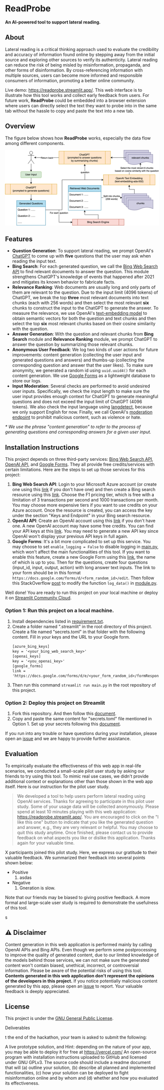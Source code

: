 # ReadProbe
**An AI-powered tool to support lateral reading.**

## About

Lateral reading is a critical thinking approach used to evaluate the 
credibility and accuracy of information found online by stepping away 
from the initial source and exploring other sources to verify its 
authenticity. Lateral reading can reduce the risk of being misled by 
misinformation, propaganda, and other forms of disinformation. 
By cross-referencing information with multiple sources, users can become 
more informed and responsible consumers of information, promoting a better 
online community.

Live demo: https://readprobe.streamlit.app/. This web interface is to 
illustrate how this tool works and collect early feedback from users. 
For future work, **ReadProbe** could be embedded into a browser extension 
where users can directly select the text they want to probe into in the 
same tab without the hassle to copy and paste the text into a new tab.

## Overview

The figure below shows how **ReadProbe** works, especially the data flow
among different components.

<p align="center">
   <img src="overview.png" alt="An overview figure of ReadProbe" title="ReadProbe Design Overview">
</p>

## Features

- **Question Generation**: To support lateral reading, we prompt OpenAI's 
[ChatGPT](https://openai.com/blog/chatgpt) to come up with **five**
questions that the user may ask when reading the input text.
- **Bing Search**: For each generated question, we call the
[Bing Web Search API](https://www.microsoft.com/en-us/bing/apis/bing-web-search-api)
to find relevant documents to answer the question. This module strengthens
ChatGPT's knowledge of events that happened after 2021 and mitigates its
known behavior to fabricate facts.
- **Relevance Ranking**: Web documents are usually long and only parts of
them are relevant to the question. Due to the input limit (4096 tokens) of
ChatGPT, we break the top **three** most relevant documents into text chunks 
(each with 256 words) and then select the most relevant **six** chunks to 
construct the input to the ChatGPT to generate the answer. To measure the
relevance, we use OpenAI's 
[text-embedding model](https://platform.openai.com/docs/guides/embeddings/what-are-embeddings)
to obtain semantic vectors for both the question and text chunks and then
select the top **six** most relevant chunks based on their cosine similarity
with the question.
- **Answer Generation**: With the question and relevant chunks from **Bing Search** 
module and **Relevance Ranking** module, we prompt ChatGPT
to answer the question by summarizing those relevant chunks.
- **Anonymous User Feedback**: We log two kinds of user actions for future improvements: 
content generation (collecting the user input and generated questions 
and answers) and thumbs-up (collecting the corresponding question and 
answer that the user likes). To make sure anonymity, we generated a random id
using `uuid.uuid4()` for each content generation. We use 
[Google Forms](https://docs.google.com/forms/) as a 
lightweight database to store our logs.
- **Input Moderation**: Several checks are performed to avoid undesired
user inputs. Specifically, we check the input length to make sure the user
input provides enough context for ChatGPT to generate meaningful questions
and does not exceed the input limit of ChatGPT (4096 tokens). We also check
the input language using [langdetect](https://github.com/Mimino666/langdetect), 
because we only support English for now. Finally, we call OpenAI's
[moderation endpoint](https://platform.openai.com/docs/guides/moderation/overview)
to prohibit malicious content, such as violence or hate.

*\* We use the phrase "content generation" to refer to the process of generating questions
and corresponding answers for a given user input.*

## Installation Instructions

This project depends on three third-party services: 
[Bing Web Search API](https://www.microsoft.com/en-us/bing/apis/bing-web-search-api),
[OpenAI API](https://openai.com/blog/openai-api),
and [Google Forms](https://docs.google.com/forms/).
They all provide free credits/services with certain limitations.
Here are the steps to set up those services for this project:
1. **Bing Web Search API**: Login to your Microsoft Azure account 
(or create one using this [link](https://azure.microsoft.com/en-us/free/)
if you don't have one) and then create a
Bing search resource using this [link](https://portal.azure.com/#create/microsoft.bingsearch).
Choose the F1 pricing tier, which is free with a limitation of 3 transactions
per second and 1000 transactions per month.
You may choose more expensive tiers if you want to use credits on your Azure 
account. Once the resource is created, you can access the key under the 
section "Keys and Endpoint" in your Bing search resource.
2. **OpenAI API**: Create an OpenAI account using this
[link](https://platform.openai.com/signup]) if you don't have one. 
A new OpenAI account may have some free credits.
You can find your API keys at this
[link](https://platform.openai.com/account/api-keys).
You may need to generate a new API key since OpenAI won't display your 
previous API keys in full again.
3. **Google Forms**: It's a bit more complicated to set up this service.
You may choose to set `enable_logging = False` to disable logging in
[main.py](main.py), which won't affect the main functionalities of this
tool. If you want to enable this feature, create a new Google Form using
this [link](https://docs.google.com/forms/), the name of which is up to you.
Then for the questions, create four questions (input_id, input, output, 
action) with long answer text inputs. The link to your form should be in
this format `https://docs.google.com/forms/d/<form_random_id>/edit`.
Then follow this StackOverflow 
[post](https://stackoverflow.com/questions/58927388/how-to-submit-responses-to-google-forms-with-python)
to modify the function `log_data()` in [module.py](main.py).

Well done! You are ready to run this project on your local machine or
deploy it on [Streamlit Community Cloud](https://streamlit.io/cloud).

### Option 1: Run this project on a local machine.

1. Install dependencies listed in [requirement.txt](requirements.txt).
2. Create a folder named ".streamlit" in the root directory of this project.
Create a file named "secrets.toml" in that folder with the following content. Fill in your
keys and the URL to your Google form.
    ```
    [azure_bing_keys]
    key = '<your_bing_web_search_key>'
    [openai_keys]
    key = '<you_openai_key>'
    [google_forms]
    link = 'https://docs.google.com/forms/d/e/<your_form_random_id>/formResponse'
    ```
3. Then run this command `streamlit run main.py` in the root repository of this project.

### Option 2: Deploy this project on Streamlit

1. Fork this repository. And then follow this [document](https://docs.streamlit.io/streamlit-community-cloud/get-started).
2. Copy and paste the same content for "secrets.toml" file mentioned in 
Option 1. Set up your secrets following this [document](https://docs.streamlit.io/streamlit-community-cloud/get-started/deploy-an-app/connect-to-data-sources/secrets-management).

If you run into any trouble or have questions during your installation,
please open an [issue](https://github.com/DakeZhang1998/ReadProbe/issues) 
and we are happy to provide further assistance.

## Evaluation

To empirically evaluate the effectiveness of this web app in real-life scenarios,
we conducted a small-scale pilot user study by asking our friends to try using
this tool.
To mimic real use cases, we didn't provide additional context or explanations
other than those shown in the web app itself.
Here is our instruction for the pilot user study.
> We developed a tool to help users perform lateral reading 
> using OpenAI services. Thanks for agreeing to participate in
> this pilot user study. Some of your usage data will be collected 
> anonymously. Please spend at least 10 minutes playing with this web
> application: https://readprobe.streamlit.app/. 
> You are encouraged to click on the "I like this one" button to indicate
> that you like the generated question and answer, e.g., they are
> very relevant or helpful.
> You may choose to quit this study anytime.
> Once finished, please contact us to provide feedback on what aspects 
> you like or dislike this application. Thanks again for your valuable time.

X participants joined this pilot study. Here, we express our gratitude to
their valuable feedback. We summarized their feedback into several points
shown below:
- Positive
  1. asdas
- Negative
  1. Gneration is slow.

Note that our friends may be biased to giving positive feedback. 
A more formal and large-scale user study is required to demonstrate the 
usefulness of this tool.

s
## :warning: Disclaimer

Content generation in this web application is performed mainly by calling 
OpenAI APIs and Bing APIs. Even though we perform some postprocessing to 
improve the quality of generated content, due to our limited knowledge of 
the models behind those services, we can not make sure the generated 
content won't contain biased, unethical, incorrect, or controversial 
information. Please be aware of the potential risks of using this tool. 
**Contents generated in this web application don't represent the opinions of the
developers in this project.**
If you notice potentially malicious content generated by this app, 
please open an [issue](https://github.com/DakeZhang1998/ReadProbe/issues) 
to report. Your valuable feedback is deeply appreciated.

## License

This project is under the [GNU General Public License](LICENSE).

Deliverables

t the end of the hackathon, your team is asked to submit the following:

A live prototype solution, and
Hint: depending on the nature of your app, you may be able to deploy it for free at https://vercel.com/
An open-source program with installation instructions uploaded to GitHub and licensed under GNU GPLv3.
The source code should include a readme document that will (a) outline your solution, (b) describe all planned and implemented functionalities, (c) how your solution can be deployed to fight misinformation online and by whom and (d) whether and how you evaluated its effectiveness.
